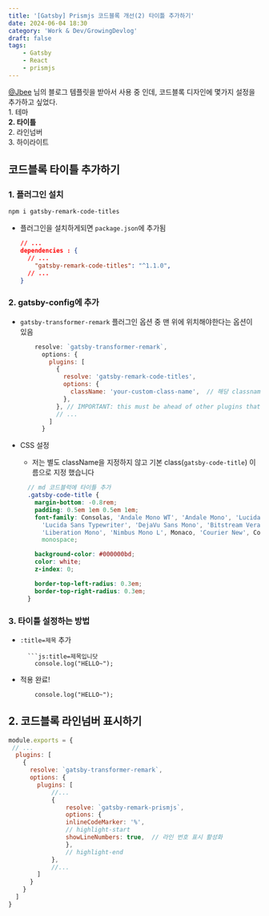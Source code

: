 ```yaml
---
title: '[Gatsby] Prismjs 코드블록 개선(2) 타이틀 추가하기'
date: 2024-06-04 18:30
category: 'Work & Dev/GrowingDevlog'
draft: false
tags:
    - Gatsby
    - React
    - prismjs
---
```

<aside>
<a href="https://github.com/JaeYeopHan">@Jbee</a> 님의 블로그 템플릿을 받아서 사용 중 인데, 코드블록 디자인에 몇가지 설정을 추가하고 싶었다.  <br/>
1. 테마 <br/>
<b>2. 타이틀</b> <br/>
2. 라인넘버 <br/>
3. 하이라이트  <br/>
</aside>

## 코드블록 타이틀 추가하기
### 1. 플러그인 설치
  ```bash
  npm i gatsby-remark-code-titles
  ```

* 플러그인을 설치하게되면 `package.json`에 추가됨
  ```json:title=package.json
  // ...
  dependencies : {
    // ...
      "gatsby-remark-code-titles": "^1.1.0",
    // ...
  }
  ```

### 2. gatsby-config에 추가
* `gatsby-transformer-remark` 플러그인 옵션 중 맨 위에 위치해야한다는 옵션이 있음
  ```js:title=gatsby-config.js
      resolve: `gatsby-transformer-remark`,
        options: {
          plugins: [
            {
              resolve: 'gatsby-remark-code-titles',
              options: {
                className: 'your-custom-class-name',  // 해당 classname으로 css설정 가능!
              },
            }, // IMPORTANT: this must be ahead of other plugins that use code blocks
            // ...
          ]
        }
  ```

* CSS 설정
  * 저는 별도 className을 지정하지 않고 기본 class(`gatsby-code-title`) 이름으로 지정 했습니다

  ```css:title=style/code.scss
    // md 코드블럭에 타이틀 추가
    .gatsby-code-title {
      margin-bottom: -0.8rem;
      padding: 0.5em 1em 0.5em 1em;
      font-family: Consolas, 'Andale Mono WT', 'Andale Mono', 'Lucida Console',
        'Lucida Sans Typewriter', 'DejaVu Sans Mono', 'Bitstream Vera Sans Mono',
        'Liberation Mono', 'Nimbus Mono L', Monaco, 'Courier New', Courier,
        monospace;

      background-color: #000000bd;
      color: white;
      z-index: 0;

      border-top-left-radius: 0.3em;
      border-top-right-radius: 0.3em;
    }
  ```

### 3. 타이틀 설정하는 방법
* `:title=제목` 추가
  ```text
    ```js:title=제목입니닷
      console.log("HELLO~");
  ```
* 적용 완료!

  ```js:title=제목입니닷
      console.log("HELLO~");
  ```
## 2. 코드블록 라인넘버 표시하기

```js:title=gatsby-config.js
module.exports = {
 // ...
  plugins: [
    {
      resolve: `gatsby-transformer-remark`,
      options: {
        plugins: [
            //...
            {
                resolve: `gatsby-remark-prismjs`,
                options: {
                inlineCodeMarker: '%',
                // highlight-start
                showLineNumbers: true,  // 라인 번호 표시 활성화 
                },
                // highlight-end
            },
            //...
        ]
      }
    }
  ]
}
```
